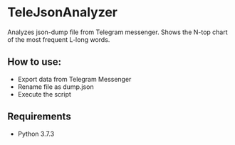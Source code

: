 # TeleJsonAnalyzer
Analyzes json-dump file from Telegram messenger.
Shows the N-top chart of the most frequent L-long words.

## How to use:
  + Export data from Telegram Messenger
  + Rename file as dump.json
  + Execute the script
  
## Requirements
  + Python 3.7.3
  
